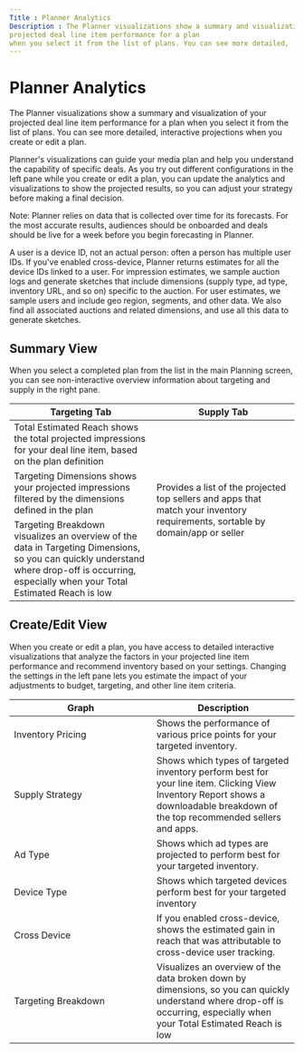 ```yaml
---
Title : Planner Analytics
Description : The Planner visualizations show a summary and visualization of your
projected deal line item performance for a plan
when you select it from the list of plans. You can see more detailed,
---
```



# Planner Analytics



The Planner visualizations show a summary and visualization of your
projected deal line item performance for a plan
when you select it from the list of plans. You can see more detailed,
interactive projections when you create or edit a plan.



Planner's visualizations can guide your media plan and help you
understand the capability of specific deals. As
you try out different configurations in the left pane while you create
or edit a plan, you can update the analytics and visualizations to show
the projected results, so you can adjust your strategy before making a
final decision.

<div id="planner-analytics__note_ewb_3cx_fsb"


Note: Planner relies on data that is
collected over time for its forecasts. For the most accurate results,
audiences should be onboarded and deals should be live for a week before
you begin forecasting in Planner.



A user is a device ID, not an actual person: often a person has multiple
user IDs. If you've enabled cross-device, Planner returns estimates for
all the device IDs linked to a user. For impression estimates, we sample
auction logs and generate sketches that include dimensions (supply type,
ad type, inventory URL, and so on) specific to the auction. For user
estimates, we sample users and include geo region, segments, and other
data. We also find all associated auctions and related dimensions, and
use all this data to generate sketches.





## Summary View



When you select a completed plan from the list in the main
Planning screen, you can see
non-interactive overview information about targeting and supply in the
right pane.

<table class="table frame-all">
<colgroup>
<col style="width: 50%" />
<col style="width: 50%" />
</colgroup>
<thead class="thead">
<tr class="header row">
<th id="planner-analytics__entry__1"
class="entry colsep-1 rowsep-1">Targeting Tab</th>
<th id="planner-analytics__entry__2"
class="entry colsep-1 rowsep-1">Supply Tab</th>
</tr>
</thead>
<tbody class="tbody">
<tr class="odd row">
<td class="entry colsep-1 rowsep-1"
headers="planner-analytics__entry__1">Total
Estimated Reach shows the total projected impressions for your
deal line item, based on the plan
definition</td>
<td rowspan="3" class="entry colsep-1 rowsep-1 valign-top"
headers="planner-analytics__entry__2">Provides a list of the projected
top sellers and apps that match your inventory requirements, sortable by
domain/app or seller</td>
</tr>
<tr class="even row">
<td class="entry colsep-1 rowsep-1"
headers="planner-analytics__entry__1"><span
class="ph uicontrol">Targeting Dimensions shows your projected
impressions filtered by the dimensions defined in the plan</td>
</tr>
<tr class="odd row">
<td class="entry colsep-1 rowsep-1"
headers="planner-analytics__entry__1"><span
class="ph uicontrol">Targeting Breakdown visualizes an overview
of the data in Targeting Dimensions,
so you can quickly understand where drop-off is occurring, especially
when your Total Estimated Reach is low</td>
</tr>
</tbody>
</table>







## Create/Edit View

When you create or edit a plan, you have access to detailed interactive
visualizations that analyze the factors in your projected line item
performance and recommend inventory based on your settings. Changing the
settings in the left pane lets you estimate the impact of your
adjustments to budget, targeting, and other line item criteria.

<table class="table frame-all">
<colgroup>
<col style="width: 50%" />
<col style="width: 50%" />
</colgroup>
<thead class="thead">
<tr class="header row">
<th id="planner-analytics__entry__7"
class="entry colsep-1 rowsep-1">Graph</th>
<th id="planner-analytics__entry__8"
class="entry colsep-1 rowsep-1">Description</th>
</tr>
</thead>
<tbody class="tbody">
<tr class="odd row">
<td class="entry colsep-1 rowsep-1"
headers="planner-analytics__entry__7"><span
class="ph uicontrol">Inventory Pricing</td>
<td class="entry colsep-1 rowsep-1"
headers="planner-analytics__entry__8">Shows the performance of various
price points for your targeted inventory.</td>
</tr>
<tr class="even row">
<td class="entry colsep-1 rowsep-1"
headers="planner-analytics__entry__7">Supply
Strategy</td>
<td class="entry colsep-1 rowsep-1"
headers="planner-analytics__entry__8">Shows which types of targeted
inventory perform best for your line item. Clicking <span
class="ph uicontrol">View Inventory Report shows a downloadable
breakdown of the top recommended sellers and apps.</td>
</tr>
<tr class="odd row">
<td class="entry colsep-1 rowsep-1"
headers="planner-analytics__entry__7">Ad
Type</td>
<td class="entry colsep-1 rowsep-1"
headers="planner-analytics__entry__8">Shows which ad types are projected
to perform best for your targeted inventory.</td>
</tr>
<tr class="even row">
<td class="entry colsep-1 rowsep-1"
headers="planner-analytics__entry__7">Device
Type</td>
<td class="entry colsep-1 rowsep-1"
headers="planner-analytics__entry__8">Shows which targeted devices
perform best for your targeted inventory</td>
</tr>
<tr class="odd row">
<td class="entry colsep-1 rowsep-1"
headers="planner-analytics__entry__7">Cross
Device</td>
<td class="entry colsep-1 rowsep-1"
headers="planner-analytics__entry__8">If you enabled cross-device, shows
the estimated gain in reach that was attributable to cross-device user
tracking.</td>
</tr>
<tr class="even row">
<td class="entry colsep-1 rowsep-1"
headers="planner-analytics__entry__7"><span
class="ph uicontrol">Targeting Breakdown</td>
<td class="entry colsep-1 rowsep-1"
headers="planner-analytics__entry__8">Visualizes an overview of the data
broken down by dimensions, so you can quickly understand where drop-off
is occurring, especially when your Total Estimated Reach is low</td>
</tr>
</tbody>
</table>






